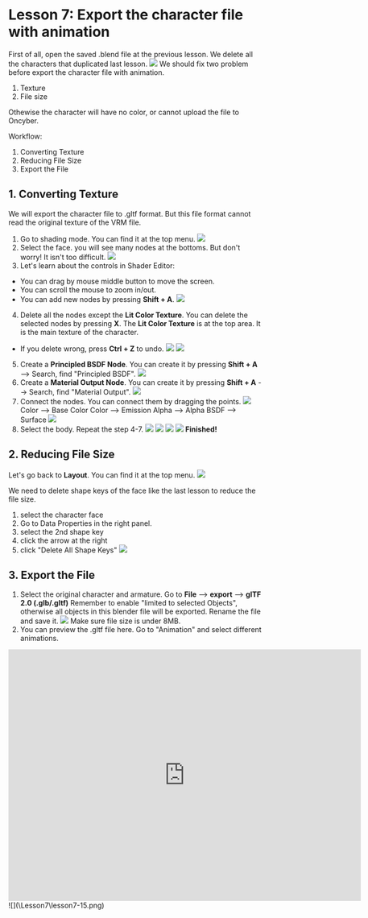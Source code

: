 # Lesson 7: Export the character file with animation

First of all, open the saved .blend file at the previous lesson. We delete all the characters that duplicated last lesson.
![](\Lesson7\lesson7-1-1.gif)
We should fix two problem before export the character file with animation. 
1. Texture
2. File size

Othewise the character will have no color, or cannot upload the file to Oncyber.

Workflow:
1. Converting Texture
2. Reducing File Size
3. Export the File

## 1. Converting Texture
We will export the character file to .gltf format. But this file format cannot read the original texture of the VRM file.

1. Go to shading mode. You can find it at the top menu.
![](\Lesson7\lesson7-2-1.gif)
2. Select the face. you will see many nodes at the bottoms. But don't worry! It isn't too difficult.
![](\Lesson7\lesson7-15.gif)
3. Let's learn about the controls in Shader Editor:
- You can drag by mouse middle button to move the screen.
- You can scroll the mouse to zoom in/out.
- You can add new nodes by pressing **Shift + A**.
![](\Lesson7\lesson7-16.gif)
4. Delete all the nodes except the **Lit Color Texture**. You can delete the selected nodes by pressing **X**.
The **Lit Color Texture** is at the top area. It is the main texture of the character.
* If you delete wrong, press **Ctrl + Z** to undo.
![](\Lesson7\lesson7-24.png)
![](\Lesson7\lesson7-17.gif)
5. Create a **Principled BSDF Node**. You can create it by pressing **Shift + A** --> Search, find "Principled BSDF". 
![](\Lesson7\lesson7-18.gif)
6. Create a **Material Output Node**. You can create it by pressing **Shift + A** --> Search, find "Material Output". 
![](\Lesson7\lesson7-19.gif)
7. Connect the nodes. You can connect them by dragging the points.
![](\Lesson7\lesson7-20.gif)
Color --> Base Color
Color --> Emission
Alpha --> Alpha
BSDF --> Surface
![](\Lesson7\lesson7-25.png)
8. Select the body. Repeat the step 4-7.
![](\Lesson7\lesson7-21.gif)
![](\Lesson7\lesson7-22.gif)
![](\Lesson7\lesson7-23.gif)
![](\Lesson7\lesson7-25.png)
**Finished!**
## 2. Reducing File Size
Let's go back to **Layout**. You can find it at the top menu.
![](\Lesson7\lesson7-8.gif)

We need to delete shape keys of the face like the last lesson to reduce the file size.
1. select the character face
2. Go to Data Properties in the right panel.
3. select the 2nd shape key
4. click the arrow at the right
5. click "Delete All Shape Keys"
![](\Lesson7\lesson7-13.gif)
## 3. Export the File
1. Select the original character and armature.
Go to **File** --> **export** --> **glTF 2.0 (.glb/.gltf)**
Remember to enable "limited to selected Objects", otherwise all objects in this blender file will be exported.
Rename the file and save it.
![](\Lesson7\lesson7-14.gif)
Make sure file size is under 8MB. 
2. You can preview the .gltf file here. Go to "Animation" and select different animations.
<iframe src="https://gltf-viewer.donmccurdy.com/" width="700px" height="500px" frameborder="0" > </iframe>
![](\Lesson7\lesson7-15.png)